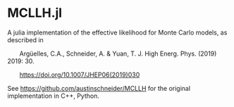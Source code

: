 # MCLLH.jl

A julia implementation of the effective likelihood for Monte Carlo models, as described in

&nbsp;&nbsp;&nbsp;&nbsp;&nbsp;&nbsp; Argüelles, C.A., Schneider, A. & Yuan, T. J. High Energ. Phys. (2019) 2019: 30.

&nbsp;&nbsp;&nbsp;&nbsp;&nbsp;&nbsp; https://doi.org/10.1007/JHEP06(2019)030
 
See https://github.com/austinschneider/MCLLH for the original implementation in C++, Python.
